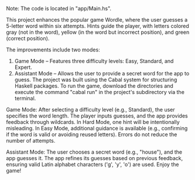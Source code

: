Note: The code is located in "app/Main.hs".

This project enhances the popular game Wordle, where the user guesses a 5-letter word within six attempts. Hints guide the player, with letters colored gray (not in the word), yellow (in the word but incorrect position), and green (correct position).

The improvements include two modes:

1) Game Mode – Features three difficulty levels: Easy, Standard, and Expert.
2) Assistant Mode – Allows the user to provide a secret word for the app to guess.
The project was built using the Cabal system for structuring Haskell packages. To run the game, download the directories and execute the command "cabal run" in the project's subdirectory via the terminal.

Game Mode:
After selecting a difficulty level (e.g., Standard), the user specifies the word length.
The player inputs guesses, and the app provides feedback through wildcards.
In Hard Mode, one hint will be intentionally misleading.
In Easy Mode, additional guidance is available (e.g., confirming if the word is valid or avoiding reused letters). Errors do not reduce the number of attempts.

Assistant Mode:
The user chooses a secret word (e.g., "house"), and the app guesses it.
The app refines its guesses based on previous feedback, ensuring valid Latin alphabet characters ('g', 'y', 'o') are used.
Enjoy the game!
